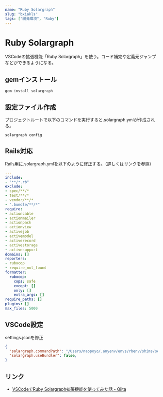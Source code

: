 ```yaml
---
name: "Ruby Solargraph"
slug: "bxiakls"
tags: ["開発環境", "Ruby"]
---
```


# Ruby Solargraph

VSCodeの拡張機能「Ruby Solargraph」を使う。コード補完や定義元ジャンプなどができるようになる。

## gemインストール

```
gem install solargraph
```

## 設定ファイル作成

プロジェクトルートで以下のコマンドを実行すると.solargraph.ymlが作成される。

```
solargraph config
```

## Rails対応

Rails用に.solargraph.ymlを以下のように修正する。（詳しくはリンクを参照）

```yaml
---
include:
- "**/*.rb"
exclude:
- spec/**/*
- test/**/*
- vendor/**/*
- ".bundle/**/*"
require:
- actioncable
- actionmailer
- actionpack
- actionview
- activejob
- activemodel
- activerecord
- activestorage
- activesupport
domains: []
reporters:
- rubocop
- require_not_found
formatter:
  rubocop:
    cops: safe
    except: []
    only: []
    extra_args: []
require_paths: []
plugins: []
max_files: 5000
```

## VSCode設定

settings.jsonを修正

```json
{
  "solargraph.commandPath": "/Users/naopoyo/.anyenv/envs/rbenv/shims/solargraph",
  "solargraph.useBundler": false,
}
```

## リンク

- [VSCodeでRuby Solargraph拡張機能を使ってみた話 - Qiita](https://qiita.com/hideki0145/items/d6a18095f95d57eebe96)